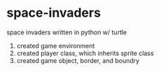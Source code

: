 # space-invaders
space invaders written in python w/ turtle
1. created game environment
2. created player class, which inherits sprite class
3. created game object, border, and boundry
